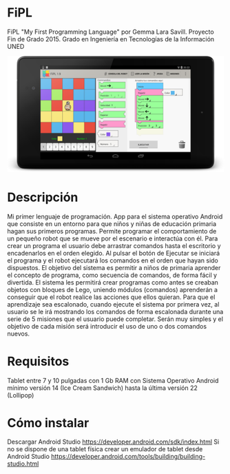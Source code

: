 # FiPL
FiPL "My First Programming Language" por Gemma Lara Savill. Proyecto Fin de Grado 2015. Grado en Ingeniería en Tecnologías de la Información UNED

![Alt text](https://github.com/GemmaLaraSavill/FiPL/blob/master/capturas-pantalla/device-2015-05-10-202334.png "FiPL en tablet Nexus 7")

# Descripción
Mi primer lenguaje de programación. App para el sistema operativo Android que consiste en un entorno para que niños y niñas de educación primaria hagan sus primeros programas. Permite programar el comportamiento de un pequeño robot que se mueve por el escenario e interactúa con él.
Para crear un programa el usuario debe arrastrar comandos hasta el escritorio y encadenarlos en el orden elegido.
Al pulsar el botón de Ejecutar se iniciará el programa y el robot ejecutará los comandos en el orden que hayan sido dispuestos.
El objetivo del sistema es permitir a niños de primaria aprender el concepto de programa, como secuencia de comandos, de forma fácil y divertida. 
El sistema les permitirá crear programas como antes se creaban objetos con bloques de Lego, uniendo módulos (comandos) aprenderán a conseguir que el robot realice las acciones que ellos quieran.
Para que el aprendizaje sea escalonado, cuando ejecute el sistema por primera vez, al usuario se le irá mostrando los comandos de forma escalonada durante una serie de 5 misiones que el
usuario puede completar. Serán muy simples y el objetivo de cada misión será introducir el uso de uno o dos comandos nuevos.

# Requisitos
Tablet entre 7 y 10 pulgadas con 1 Gb RAM
con Sistema Operativo Android mínimo versión 14 (Ice Cream Sandwich) hasta la última versión 22 (Lollipop)

# Cómo instalar
Descargar Android Studio https://developer.android.com/sdk/index.html
Si no se dispone de una tablet física crear un emulador de tablet desde Android Studio
https://developer.android.com/tools/building/building-studio.html
